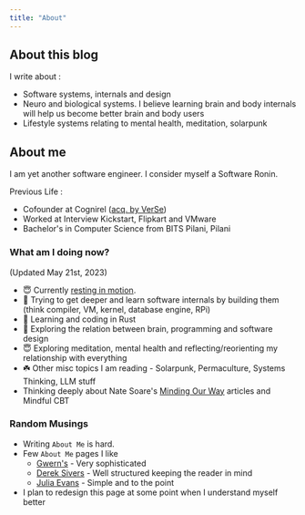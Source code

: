 ```yaml
---
title: "About"
---
```


## About this blog

I write about :
- Software systems, internals and design
- Neuro and biological systems. I believe learning brain and body internals will help us become better brain and body users
- Lifestyle systems relating to mental health, meditation, solarpunk



## About me


I am yet another software engineer. I consider myself a Software Ronin.

Previous Life : 
- Cofounder at Cognirel ([acq. by VerSe](https://www.crunchbase.com/acquisition/verse-innovations-acquires-cognirel--89123fa5))
- Worked at Interview Kickstart, Flipkart and VMware
- Bachelor's in Computer Science from BITS Pilani, Pilani


### What am I doing now?
(Updated May 21st, 2023)

- 😇 Currently [resting in motion](https://mindingourway.com/rest-in-motion/).
- 🔩 Trying to get deeper and learn software internals by building them (think compiler, VM, kernel, database engine, RPi)
- 🦀 Learning and coding in Rust
- 🧠 Exploring the relation between brain, programming and software design
- 😇 Exploring meditation, mental health and reflecting/reorienting my relationship with everything
- ☘️ Other misc topics I am reading - Solarpunk, Permaculture, Systems Thinking, LLM stuff
- Thinking deeply about Nate Soare's [Minding Our Way](https://mindingourway.com/) articles and Mindful CBT


### Random Musings
- Writing `About Me` is hard. 
- Few `About Me` pages I like 
  - [Gwern's](https://www.gwern.net/Links) - Very sophisticated
  - [Derek Sivers](https://sive.rs/) - Well structured keeping the reader in mind
  - [Julia Evans](https://jvns.ca/about/) - Simple and to the point
- I plan to redesign this page at some point when I understand myself better